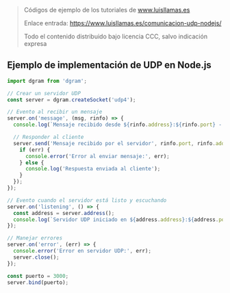 > Códigos de ejemplo de los tutoriales de www.luisllamas.es
>
> Enlace entrada: https://www.luisllamas.es/comunicacion-udp-nodejs/
>
> Todo el contenido distribuido bajo licencia CCC, salvo indicación expresa

## Ejemplo de implementación de UDP en Node.js
```javascript
import dgram from 'dgram';

// Crear un servidor UDP
const server = dgram.createSocket('udp4');

// Evento al recibir un mensaje
server.on('message', (msg, rinfo) => {
  console.log(`Mensaje recibido desde ${rinfo.address}:${rinfo.port} - Contenido: ${msg}`);

  // Responder al cliente
  server.send('Mensaje recibido por el servidor', rinfo.port, rinfo.address, (err) => {
    if (err) {
      console.error('Error al enviar mensaje:', err);
    } else {
      console.log('Respuesta enviada al cliente');
    }
  });
});

// Evento cuando el servidor está listo y escuchando
server.on('listening', () => {
  const address = server.address();
  console.log(`Servidor UDP iniciado en ${address.address}:${address.port}`);
});

// Manejar errores
server.on('error', (err) => {
  console.error('Error en servidor UDP:', err);
  server.close();
});

const puerto = 3000;
server.bind(puerto);
```


